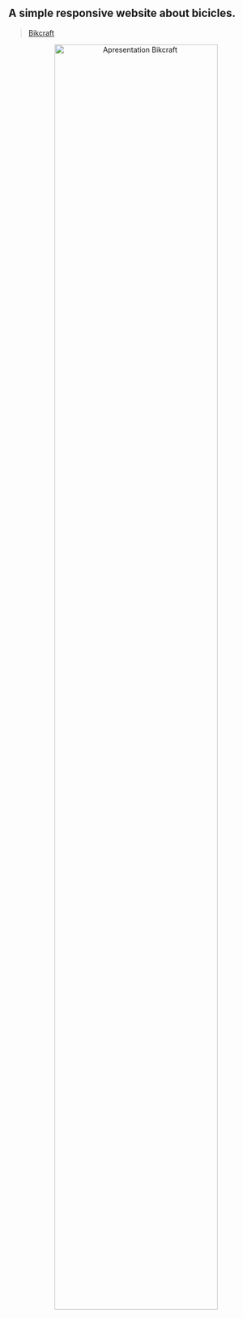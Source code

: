 ## A simple responsive website about bicicles.

> [Bikcraft](https://lucasheverton.github.io/bikcraft/)

<div align="center">
  <img width="80%" src="./bikcraft.gif" alt="Apresentation Bikcraft" title="Apresentation Bikcraft"/>
</div>

